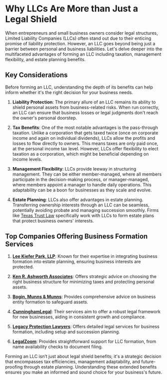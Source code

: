 # Why LLCs Are More than Just a Legal Shield

When entrepreneurs and small business owners consider legal structures, Limited Liability Companies (LLCs) often stand out due to their enticing promise of liability protection. However, an LLC goes beyond being just a barrier between personal and business liabilities. Let's delve deeper into the multifaceted advantages of forming an LLC including taxation, management flexibility, and estate planning benefits.

## Key Considerations

Before forming an LLC, understanding the depth of its benefits can help inform whether it's the right decision for your business needs.

1. **Liability Protection**: The primary allure of an LLC remains its ability to shield personal assets from business-related risks. When run correctly, an LLC can ensure that business losses or legal judgments don't reach the owner's personal doorstep.

2. **Tax Benefits**: One of the most notable advantages is the pass-through taxation. Unlike a corporation that gets taxed twice (once on corporate income and again on individual dividends), LLCs allow the profits and losses to flow directly to owners. This means taxes are only paid once, at the personal income tax level. However, LLCs offer flexibility to elect taxation as a corporation, which might be beneficial depending on income levels.

3. **Management Flexibility**: LLCs provide leeway in structuring management. They can be either member-managed, where all members participate in the decision-making process, or manager-managed, where members appoint a manager to handle daily operations. This adaptability can be a boon for businesses as they scale and evolve.

4. **Estate Planning**: LLCs also offer advantages in estate planning. Transferring ownership interests through an LLC can be seamless, potentially avoiding probate and managing succession smoothly. Firms like [Texas Trust Law](/dir/texas_trust_law) specifically work with LLCs to form estate plans that protect business owners' interests.

## Top Companies Offering Business Formation Services

1. **[Lee Kiefer Park, LLP](/dir/lee_kiefer_park_llp)**: Known for their expertise in integrating business formation into estate planning, ensuring business interests are protected.

2. **[Ken R. Ashworth Associates](/dir/ken_r_ashworth_associates)**: Offers strategic advice on choosing the right business structure for minimizing taxes and protecting personal assets.

3. **[Bogin, Munns & Munns](/dir/bogin_munns__munns)**: Provides comprehensive advice on business entity formation to safeguard assets.

4. **[CunninghamLegal](/dir/cunninghamlegal)**: Their services aim to offer a robust legal framework for new businesses, aiding in consistent growth and compliance.

5. **[Legacy Protection Lawyers](/dir/legacy_protection_lawyers)**: Offers detailed legal services for business formation, including setup and succession planning.

6. **[LegalZoom](/dir/legalzoom)**: Provides straightforward support for LLC formation, from name availability checks to document filing.

Forming an LLC isn’t just about legal shield benefits; it's a strategic decision that encompasses tax efficiencies, management adaptability, and future-proofing through estate planning. Understanding these extended benefits ensures you make an informed and sound choice for your business's future.